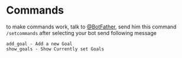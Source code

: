 # Commands
to make commands work, talk to [@BotFather](https://t.me/BotFather), send him this command `/setcommands` 
after selecting your bot send following message

```
add_goal - Add a new Goal
show_goals - Show Currently set Goals
```